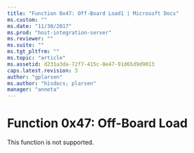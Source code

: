 ```yaml
---
title: "Function 0x47: Off-Board Load1 | Microsoft Docs"
ms.custom: ""
ms.date: "11/30/2017"
ms.prod: "host-integration-server"
ms.reviewer: ""
ms.suite: ""
ms.tgt_pltfrm: ""
ms.topic: "article"
ms.assetid: d231a3da-72f7-415c-8e47-91d65d9d9013
caps.latest.revision: 3
author: "gplarsen"
ms.author: "hisdocs; plarsen"
manager: "anneta"
---
```

# Function 0x47: Off-Board Load
This function is not supported.
